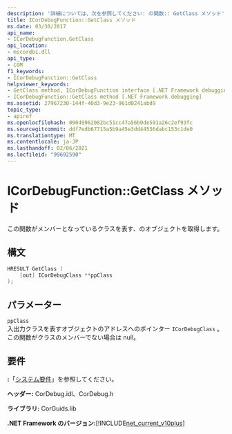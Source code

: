 ```yaml
---
description: '詳細については、次を参照してください: の関数:: GetClass メソッド'
title: ICorDebugFunction::GetClass メソッド
ms.date: 03/30/2017
api_name:
- ICorDebugFunction.GetClass
api_location:
- mscordbi.dll
api_type:
- COM
f1_keywords:
- ICorDebugFunction::GetClass
helpviewer_keywords:
- GetClass method, ICorDebugFunction interface [.NET Framework debugging]
- ICorDebugFunction::GetClass method [.NET Framework debugging]
ms.assetid: 27967230-144f-40d3-9e23-961d0241abd9
topic_type:
- apiref
ms.openlocfilehash: 09049962082bc51cc47a56b0de591a26c2ef93fc
ms.sourcegitcommit: ddf7edb67715a5b9a45e3dd44536dabc153c1de0
ms.translationtype: MT
ms.contentlocale: ja-JP
ms.lasthandoff: 02/06/2021
ms.locfileid: "99692590"
---
```

# <a name="icordebugfunctiongetclass-method"></a>ICorDebugFunction::GetClass メソッド

この関数がメンバーとなっているクラスを表す、のオブジェクトを取得します。  
  
## <a name="syntax"></a>構文  
  
```cpp  
HRESULT GetClass (  
    [out] ICorDebugClass **ppClass  
);  
```  
  
## <a name="parameters"></a>パラメーター  

 `ppClass`  
 入出力クラスを表すオブジェクトのアドレスへのポインター `ICorDebugClass` 。この関数がクラスのメンバーでない場合は null。  
  
## <a name="requirements"></a>要件  

 **:**「[システム要件](../../get-started/system-requirements.md)」を参照してください。  
  
 **ヘッダー:** CorDebug.idl、CorDebug.h  
  
 **ライブラリ:** CorGuids.lib  
  
 **.NET Framework のバージョン:**[!INCLUDE[net_current_v10plus](../../../../includes/net-current-v10plus-md.md)]
